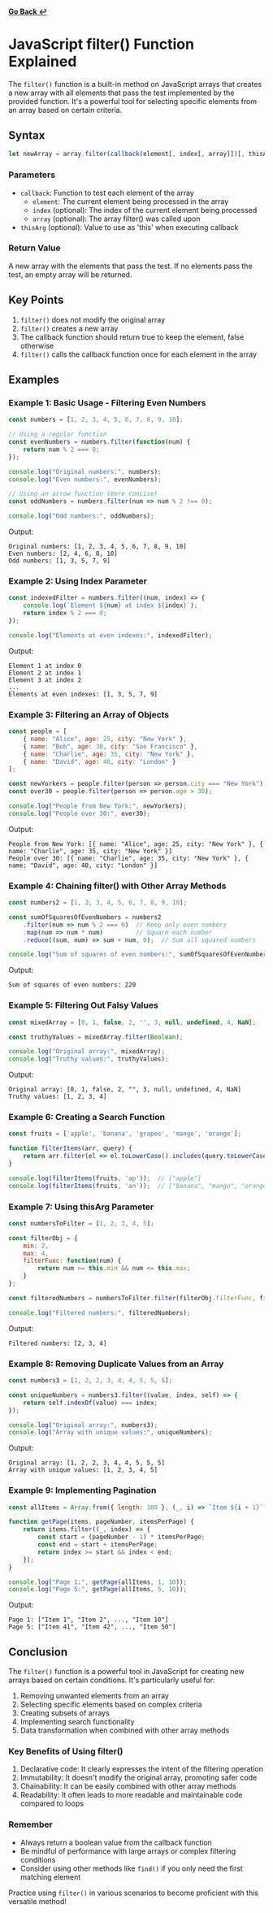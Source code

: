 #### [Go Back ↩](../README.md)
# JavaScript filter() Function Explained

The `filter()` function is a built-in method on JavaScript arrays that creates a new array with all elements that pass the test implemented by the provided function. It's a powerful tool for selecting specific elements from an array based on certain criteria.

## Syntax

```javascript
let newArray = array.filter(callback(element[, index[, array]])[, thisArg])
```

### Parameters

- `callback`: Function to test each element of the array
  - `element`: The current element being processed in the array
  - `index` (optional): The index of the current element being processed
  - `array` (optional): The array filter() was called upon
- `thisArg` (optional): Value to use as 'this' when executing callback

### Return Value

A new array with the elements that pass the test. If no elements pass the test, an empty array will be returned.

## Key Points

1. `filter()` does not modify the original array
2. `filter()` creates a new array
3. The callback function should return true to keep the element, false otherwise
4. `filter()` calls the callback function once for each element in the array

## Examples

### Example 1: Basic Usage - Filtering Even Numbers

```javascript
const numbers = [1, 2, 3, 4, 5, 6, 7, 8, 9, 10];

// Using a regular function
const evenNumbers = numbers.filter(function(num) {
    return num % 2 === 0;
});

console.log("Original numbers:", numbers);
console.log("Even numbers:", evenNumbers);

// Using an arrow function (more concise)
const oddNumbers = numbers.filter(num => num % 2 !== 0);

console.log("Odd numbers:", oddNumbers);
```

Output:
```
Original numbers: [1, 2, 3, 4, 5, 6, 7, 8, 9, 10]
Even numbers: [2, 4, 6, 8, 10]
Odd numbers: [1, 3, 5, 7, 9]
```

### Example 2: Using Index Parameter

```javascript
const indexedFilter = numbers.filter((num, index) => {
    console.log(`Element ${num} at index ${index}`);
    return index % 2 === 0;
});

console.log("Elements at even indexes:", indexedFilter);
```

Output:
```
Element 1 at index 0
Element 2 at index 1
Element 3 at index 2
...
Elements at even indexes: [1, 3, 5, 7, 9]
```

### Example 3: Filtering an Array of Objects

```javascript
const people = [
    { name: "Alice", age: 25, city: "New York" },
    { name: "Bob", age: 30, city: "San Francisco" },
    { name: "Charlie", age: 35, city: "New York" },
    { name: "David", age: 40, city: "London" }
];

const newYorkers = people.filter(person => person.city === "New York");
const over30 = people.filter(person => person.age > 30);

console.log("People from New York:", newYorkers);
console.log("People over 30:", over30);
```

Output:
```
People from New York: [{ name: "Alice", age: 25, city: "New York" }, { name: "Charlie", age: 35, city: "New York" }]
People over 30: [{ name: "Charlie", age: 35, city: "New York" }, { name: "David", age: 40, city: "London" }]
```

### Example 4: Chaining filter() with Other Array Methods

```javascript
const numbers2 = [1, 2, 3, 4, 5, 6, 7, 8, 9, 10];

const sumOfSquaresOfEvenNumbers = numbers2
    .filter(num => num % 2 === 0)  // Keep only even numbers
    .map(num => num * num)         // Square each number
    .reduce((sum, num) => sum + num, 0);  // Sum all squared numbers

console.log("Sum of squares of even numbers:", sumOfSquaresOfEvenNumbers);
```

Output:
```
Sum of squares of even numbers: 220
```

### Example 5: Filtering Out Falsy Values

```javascript
const mixedArray = [0, 1, false, 2, '', 3, null, undefined, 4, NaN];

const truthyValues = mixedArray.filter(Boolean);

console.log("Original array:", mixedArray);
console.log("Truthy values:", truthyValues);
```

Output:
```
Original array: [0, 1, false, 2, "", 3, null, undefined, 4, NaN]
Truthy values: [1, 2, 3, 4]
```

### Example 6: Creating a Search Function

```javascript
const fruits = ['apple', 'banana', 'grapes', 'mango', 'orange'];

function filterItems(arr, query) {
    return arr.filter(el => el.toLowerCase().includes(query.toLowerCase()));
}

console.log(filterItems(fruits, 'ap'));  // ["apple"]
console.log(filterItems(fruits, 'an'));  // ["banana", "mango", "orange"]
```

### Example 7: Using thisArg Parameter

```javascript
const numbersToFilter = [1, 2, 3, 4, 5];

const filterObj = {
    min: 2,
    max: 4,
    filterFunc: function(num) {
        return num >= this.min && num <= this.max;
    }
};

const filteredNumbers = numbersToFilter.filter(filterObj.filterFunc, filterObj);

console.log("Filtered numbers:", filteredNumbers);
```

Output:
```
Filtered numbers: [2, 3, 4]
```

### Example 8: Removing Duplicate Values from an Array

```javascript
const numbers3 = [1, 2, 2, 3, 4, 4, 5, 5, 5];

const uniqueNumbers = numbers3.filter((value, index, self) => {
    return self.indexOf(value) === index;
});

console.log("Original array:", numbers3);
console.log("Array with unique values:", uniqueNumbers);
```

Output:
```
Original array: [1, 2, 2, 3, 4, 4, 5, 5, 5]
Array with unique values: [1, 2, 3, 4, 5]
```

### Example 9: Implementing Pagination

```javascript
const allItems = Array.from({ length: 100 }, (_, i) => `Item ${i + 1}`);

function getPage(items, pageNumber, itemsPerPage) {
    return items.filter((_, index) => {
        const start = (pageNumber - 1) * itemsPerPage;
        const end = start + itemsPerPage;
        return index >= start && index < end;
    });
}

console.log("Page 1:", getPage(allItems, 1, 10));
console.log("Page 5:", getPage(allItems, 5, 10));
```

Output:
```
Page 1: ["Item 1", "Item 2", ..., "Item 10"]
Page 5: ["Item 41", "Item 42", ..., "Item 50"]
```

## Conclusion

The `filter()` function is a powerful tool in JavaScript for creating new arrays based on certain conditions. It's particularly useful for:

1. Removing unwanted elements from an array
2. Selecting specific elements based on complex criteria
3. Creating subsets of arrays
4. Implementing search functionality
5. Data transformation when combined with other array methods

### Key Benefits of Using filter()

1. Declarative code: It clearly expresses the intent of the filtering operation
2. Immutability: It doesn't modify the original array, promoting safer code
3. Chainability: It can be easily combined with other array methods
4. Readability: It often leads to more readable and maintainable code compared to loops

### Remember

- Always return a boolean value from the callback function
- Be mindful of performance with large arrays or complex filtering conditions
- Consider using other methods like `find()` if you only need the first matching element

Practice using `filter()` in various scenarios to become proficient with this versatile method!